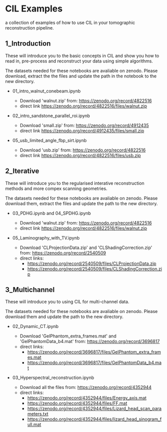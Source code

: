 # CIL Examples

a collection of examples of how to use CIL in your tomographic reconstruction pipeline.

## 1_Introduction
 These will introduce you to the basic concepts in CIL and show you how to read in, pre-process and reconstruct your data using simple algorithms.

 The datasets needed for these notebooks are avaliable on zenodo. Please download, extract the the files and update the path in the notebook to the new directory.

 - 01_intro_walnut_conebeam.ipynb
   - Download 'walnut.zip' from: https://zenodo.org/record/4822516
   - direct link https://zenodo.org/record/4822516/files/walnut.zip

 - 02_intro_sandstone_parallel_roi.ipynb
   - Download 'small.zip' from: https://zenodo.org/record/4912435
   - direct link https://zenodo.org/record/4912435/files/small.zip

 - 05_usb_limited_angle_fbp_sirt.ipynb
   - Download 'usb.zip' from: https://zenodo.org/record/4822516
   - direct link https://zenodo.org/record/4822516/files/usb.zip

## 2_Iterative
These will introduce you to the regularised interative reconstruction methods and more compex scanning geometries.

The datasets needed for these notebooks are avaliable on zenodo. Please download them, extract the files and update the path to the new directory.

 - 03_PDHG.ipynb and 04_SPDHG.ipynb
   - Download 'walnut.zip' from: https://zenodo.org/record/4822516
   - direct link https://zenodo.org/record/4822516/files/walnut.zip

 - 05_Laminography_with_TV.ipynb
   - Download 'CLProjectionData.zip' and 'CLShadingCorrection.zip' from: https://zenodo.org/record/2540509
   - direct links: 
     - https://zenodo.org/record/2540509/files/CLProjectionData.zip
     - https://zenodo.org/record/2540509/files/CLShadingCorrection.zip

## 3_Multichannel
These will introduce you to using CIL for multi-channel data.

The datasets needed for these notebooks are avaliable on zenodo. Please download them and update the path to the new directory.

 - 02_Dynamic_CT.ipynb
   - Download 'GelPhantom_extra_frames.mat' and 'GelPhantomData_b4.mat' from: https://zenodo.org/record/3696817
   - direct links:
     - https://zenodo.org/record/3696817/files/GelPhantom_extra_frames.mat
     - https://zenodo.org/record/3696817/files/GelPhantomData_b4.mat

 - 03_Hyperspectral_reconstruction.ipynb
   - Download all the files from: https://zenodo.org/record/4352944
   - direct links: 
     - https://zenodo.org/record/4352944/files/Energy_axis.mat
     - https://zenodo.org/record/4352944/files/FF.mat
     - https://zenodo.org/record/4352944/files/Lizard_head_scan_parameters.txt
     - https://zenodo.org/record/4352944/files/lizard_head_sinogram_full.mat


